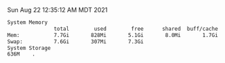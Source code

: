 Sun Aug 22 12:35:12 AM MDT 2021
```bash
System Memory
               total        used        free      shared  buff/cache   available
Mem:           7.7Gi       828Mi       5.1Gi       8.0Mi       1.7Gi       6.5Gi
Swap:          7.6Gi       307Mi       7.3Gi
System Storage
636M	.
```
